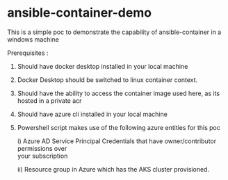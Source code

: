 # ansible-container-demo


This is a simple poc to demonstrate the capability of ansible-container in a windows machine

Prerequisites :

1) Should have docker desktop installed in your local machine

2) Docker Desktop should be switched to linux container context.

3) Should have the ability to access the container image used here, as its hosted in a 
   private acr

4) Should have azure cli installed in your local machine  

5) Powershell script makes use of the following azure entities for this poc
 
   i) Azure AD Service Principal Credentials that have owner/contributor permissions over       
      your subscription

   ii)  Resource group in Azure which has the AKS cluster provisioned.  

